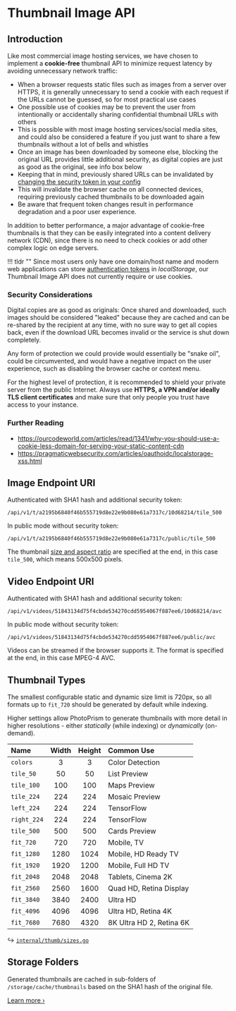 # Thumbnail Image API

## Introduction

Like most commercial image hosting services, we have chosen to implement a **cookie-free** thumbnail API to minimize request latency by avoiding unnecessary network traffic:

- When a browser requests static files such as images from a server over HTTPS, it is generally unnecessary to send a cookie with each request if the URLs cannot be guessed, so for most practical use cases
- One possible use of cookies may be to prevent the user from intentionally or accidentally sharing confidential thumbnail URLs with others
- This is possible with most image hosting services/social media sites, and could also be considered a feature if you just want to share a few thumbnails without a lot of bells and whistles
- Once an image has been downloaded by someone else, blocking the original URL provides little additional security, as digital copies are just as good as the original, see info box below
- Keeping that in mind, previously shared URLs can be invalidated by [changing the security token in your config](../../getting-started/config-options.md#security-tokens)
- This will invalidate the browser cache on all connected devices, requiring previously cached thumbnails to be downloaded again
- Be aware that frequent token changes result in performance degradation and a poor user experience.

In addition to better performance, a major advantage of cookie-free thumbnails is that they can be easily integrated into a content delivery network (CDN), since there is no need to check cookies or add other complex logic on edge servers.

!!! tldr ""
    Since most users only have one domain/host name and modern web applications can store [authentication tokens](auth.md) in *localStorage*, our Thumbnail Image API does not currently require or use cookies.

### Security Considerations

Digital copies are as good as originals: Once shared and downloaded, such images should be considered "leaked" because they are cached and can be re-shared by the recipient at any time, with no sure way to get all copies back, even if the download URL becomes invalid or the service is shut down completely.

Any form of protection we could provide would essentially be "snake oil", could be circumvented, and would have a negative impact on the user experience, such as disabling the browser cache or context menu.

For the highest level of protection, it is recommended to shield your private server from the public Internet. Always use **HTTPS, a VPN and/or ideally TLS client certificates** and make sure that only people you trust have access to your instance.

### Further Reading ###

- https://ourcodeworld.com/articles/read/1341/why-you-should-use-a-cookie-less-domain-for-serving-your-static-content-cdn
- https://pragmaticwebsecurity.com/articles/oauthoidc/localstorage-xss.html

## Image Endpoint URI

Authenticated with SHA1 hash and additional security token:

```
/api/v1/t/a2195b6840f46b555719d8e22e9b080e61a7317c/10d68214/tile_500
```

In public mode without security token:

```
/api/v1/t/a2195b6840f46b555719d8e22e9b080e61a7317c/public/tile_500
```

The thumbnail [size and aspect ratio](#thumbnail-types) are specified at the end, in this case `tile_500`, which means 500x500 pixels.

## Video Endpoint URI

Authenticated with SHA1 hash and additional security token:

```
/api/v1/videos/51843134d75f4cbde534270cdd5954067f887ee6/10d68214/avc
```

In public mode without security token:

```
/api/v1/videos/51843134d75f4cbde534270cdd5954067f887ee6/public/avc
```

Videos can be streamed if the browser supports it. The format is specified at the end, in this case MPEG-4 AVC.

## Thumbnail Types ####

The smallest configurable static and dynamic size limit is 720px, so all formats up to `fit_720` should be generated
by default while indexing.

Higher settings allow PhotoPrism to generate thumbnails with more detail in higher resolutions - either 
*statically* (while indexing) or *dynamically* (on-demand).

| Name        | Width | Height | Common Use               |
|:------------|:-----:|:------:|:-------------------------|
| `colors`    |   3   |   3    | Color Detection          |
| `tile_50`   |  50   |   50   | List Preview             |
| `tile_100`  |  100  |  100   | Maps Preview             |
| `tile_224`  |  224  |  224   | Mosaic Preview           |
| `left_224`  |  224  |  224   | TensorFlow               |
| `right_224` |  224  |  224   | TensorFlow               |
| `tile_500`  |  500  |  500   | Cards Preview            |
| `fit_720`   |  720  |  720   | Mobile, TV               |
| `fit_1280`  | 1280  |  1024  | Mobile, HD Ready TV      |
| `fit_1920`  | 1920  |  1200  | Mobile, Full HD TV       |
| `fit_2048`  | 2048  |  2048  | Tablets, Cinema 2K       |
| `fit_2560`  | 2560  |  1600  | Quad HD, Retina Display  |
| `fit_3840`  | 3840  |  2400  | Ultra HD                 |
| `fit_4096`  | 4096  |  4096  | Ultra HD, Retina 4K      |
| `fit_7680`  | 7680  |  4320  | 8K Ultra HD 2, Retina 6K |

↪ [`internal/thumb/sizes.go`](https://github.com/photoprism/photoprism/blob/develop/internal/thumb/sizes.go)

## Storage Folders ##

Generated thumbnails are cached in sub-folders of `/storage/cache/thumbnails` based on the SHA1 hash of the original file.

[Learn more ›](../media/thumbnails.md#storage-folders)
